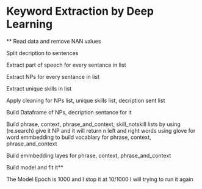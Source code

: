 
# Keyword Extraction by Deep Learning

**
Read data and remove NAN values

Split decription to sentences

Extract part of speech for every sentance in list

Extract NPs for every sentance in list

Extract unique skills in list

Apply cleaning for NPs list, unique skills list, decription sent list

Build Dataframe of NPs, decription sentance for it

Build phrase, context, phrase_and_context, skill_notskill lists by using (re.search) give it NP and it will return n left and right words
using glove for word emmbedding to build vocablary for phrase, context, phrase_and_context

Build emmbedding layes for phrase, context, phrase_and_context

Build model and fit it**

The Model Epoch is 1000 and I stop it at 10/1000
I will trying to run it again
